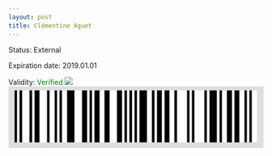 ```yaml
---
layout: post
title: Clémentine Aguet
---
```


Status: External

Expiration date: 2019.01.01

Validity: <font color="green"> Verified</font> 
![](/members/img/Clémentine_Aguet.png)
![](/members/img/bar.png)
